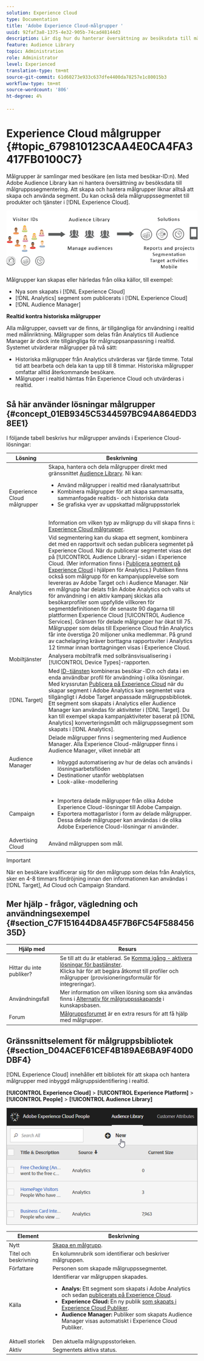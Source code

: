 ```yaml
---
solution: Experience Cloud
type: Documentation
title: 'Adobe Experience Cloud-målgrupper '
uuid: 92faf3a8-1375-4e32-905b-74cad48144d3
description: Lär dig hur du hanterar översättning av besöksdata till målgruppssegmentering i Experience Cloud Audience-tjänsten.
feature: Audience Library
topic: Administration
role: Administrator
level: Experienced
translation-type: tm+mt
source-git-commit: 61d60273e933c637dfe4400da78257e1c80015b3
workflow-type: tm+mt
source-wordcount: '806'
ht-degree: 4%

---
```



# Experience Cloud målgrupper {#topic_679810123CAA4E0CA4FA3417FB0100C7}

Målgrupper är samlingar med besökare (en lista med besökar-ID:n). Med Adobe Audience Library kan ni hantera översättning av besöksdata till målgruppssegmentering. Att skapa och hantera målgrupper liknar alltså att skapa och använda segment. Du kan också dela målgruppssegmentet till produkter och tjänster i [!DNL Experience Cloud].

![](assets/audiences.png)

Målgrupper kan skapas eller härledas från olika källor, till exempel:

* Nya som skapats i [!DNL Experience Cloud]
* [!DNL Analytics] segment som publicerats i  [!DNL Experience Cloud]
* [!DNL Audience Manager]

**Realtid kontra historiska målgrupper**

Alla målgrupper, oavsett var de finns, är tillgängliga för användning i realtid med målinriktning. Målgrupper som delas från Analytics till Audience Manager är dock inte tillgängliga för målgruppsanpassning i realtid. Systemet utvärderar målgrupper på två sätt:

* Historiska målgrupper från Analytics utvärderas var fjärde timme. Total tid att bearbeta och dela kan ta upp till 8 timmar. Historiska målgrupper omfattar alltid återkommande besökare.
* Målgrupper i realtid hämtas från Experience Cloud och utvärderas i realtid.

## Så här använder lösningar målgrupper {#concept_01EB9345C5344597BC94A864EDD38EE1}

I följande tabell beskrivs hur målgrupper används i Experience Cloud-lösningar:

| Lösning | Beskrivning |
|--- |--- |
| Experience Cloud målgrupper | Skapa, hantera och dela målgrupper direkt med gränssnittet [Audience Library](../audience-library/audience-library.md). Ni kan:<ul><li>Använd målgrupper i realtid med råanalysattribut</li><li>Kombinera målgrupper för att skapa sammansatta, sammanfogade realtids- och historiska data</li><li>Se grafiska vyer av uppskattad målgruppsstorlek</li></ul><br>Information om vilken typ av målgrupp du vill skapa finns i:  [Experience Cloud målgrupper](https://helpx.adobe.com/marketing-cloud-core/kb/People/Audience-Creation-Options.html). |
| Analytics  | Vid segmentering kan du skapa ett segment, kombinera det med en rapportsvit och sedan publicera segmentet på Experience Cloud. När du publicerar segmentet visas det på [!UICONTROL Audience Library]-sidan i Experience Cloud. (Mer information finns i [Publicera segment på Experience Cloud](https://docs.adobe.com/content/help/en/analytics/components/segmentation/segmentation-workflow/seg-publish.html) i hjälpen för Analytics.) Publiken finns också som målgrupp för en kampanjupplevelse som levereras av Adobe Target och i Audience Manager. När en målgrupp har delats från Adobe Analytics och valts ut för användning i en aktiv kampanj skickas alla besökarprofiler som uppfyllde villkoren för segmentdefinitionen för de senaste 90 dagarna till plattformen Experience Cloud [!UICONTROL Audience Services]. Gränsen för delade målgrupper har ökat till 75. Målgrupper som delas till Experience Cloud från Analytics får inte överstiga 20 miljoner unika medlemmar. På grund av cachelagring kräver borttagna rapportsviter i Analytics 12 timmar innan borttagningen visas i Experience Cloud. |
| Mobiltjänster | Analysera mobiltrafik med solbränsvisualisering i [!UICONTROL Device Types]-rapporten. |
| [!DNL Target] | Med [ID-tjänsten](https://docs.adobe.com/content/help/sv-SE/id-service/using/home.html) kombineras besökar-ID:n och data i en enda användbar profil för användning i olika lösningar. Med kryssrutan [Publicera på Experience Cloud](../audience-library/audience-library.md) när du skapar segment i Adobe Analytics kan segmentet vara tillgängligt i Adobe Target anpassade målgruppsbibliotek. Ett segment som skapats i Analytics eller Audience Manager kan användas för aktiviteter i [!DNL Target]. Du kan till exempel skapa kampanjaktiviteter baserat på [!DNL Analytics] konverteringsmått och målgruppssegment som skapats i [!DNL Analytics]. |
| Audience Manager | Delade målgrupper finns i segmentering med Audience Manager. Alla Experience Cloud-målgrupper finns i Audience Manager, vilket innebär att<ul><li>Inbyggd automatisering av hur de delas och används i lösningsarbetsflöden</li><li>Destinationer utanför webbplatsen</li><li>Look-alike-modellering</li></ul> |
| Campaign | <ul><li>Importera delade målgrupper från olika Adobe Experience Cloud-lösningar till Adobe Campaign.</li><li>Exportera mottagarlistor i form av delade målgrupper. Dessa delade målgrupper kan användas i de olika Adobe Experience Cloud-lösningar ni använder.</li></ul> |
| Advertising Cloud | Använd målgruppen som mål. |

>[!IMPORTANT]
>
>När en besökare kvalificerar sig för den målgrupp som delas från Analytics, sker en 4-8 timmars fördröjning innan den informationen kan användas i [!DNL Target], Ad Cloud och Campaign Standard.

## Mer hjälp - frågor, vägledning och användningsexempel {#section_C7F151644D8A45F7B6FC54F58845635D}

| Hjälp med | Resurs |
|--- |--- |
| Hittar du inte publiker? | Se till att du är etablerad. Se [Komma igång - aktivera lösningar för bastjänster](../core-services/core-services.md).<br>Klicka  [](https://www.adobe.com/go/audiences) här för att begära åtkomst till profiler och målgrupper (provisioneringsformulär för integreringar). |
| Användningsfall | Mer information om vilken lösning som ska användas finns i [Alternativ för målgruppsskapande](https://helpx.adobe.com/marketing-cloud-core/kb/People/Audience-Creation-Options.html) i kunskapsbasen. |
| Forum | [Målgruppsforumet](https://forums.adobe.com/community/experience-cloud/platform/core-services/people-service/audiences) är en extra resurs för att få hjälp med målgrupper. |

## Gränssnittselement för målgruppsbibliotek {#section_D04ACEF61CEF4B189AE6BA9F40D0DBF4}

[!DNL Experience Cloud] innehåller ett bibliotek för att skapa och hantera målgrupper med inbyggd målgruppsidentifiering i realtid.

**[!UICONTROL Experience Cloud]** > **[!UICONTROL Experience Platform]** > **[!UICONTROL People]** > **[!UICONTROL Audience Library]**

![](assets/audience_library.png)

| Element | Beskrivning |
|--- |--- |
| Nytt | [Skapa en målgrupp](../audience-library/audience-library.md). |
| Titel och beskrivning | En kolumnrubrik som identifierar och beskriver målgruppen. |
| Författare | Personen som skapade målgruppssegmentet. |
| Källa | Identifierar var målgruppen skapades.<ul><li>**Analys:** Ett segment som skapats i Adobe Analytics och sedan  [publicerats på Experience Cloud](../audience-library/audience-library.md).</li><li>**Experience Cloud:** En ny publik  [som skapats i Experience Cloud Publiker](../audience-library/audience-library.md).</li><li>**Audience Manager:** Publiker som skapats Audience Manager visas automatiskt i Experience Cloud Publiker.</li></ul> |
| Aktuell storlek | Den aktuella målgruppsstorleken. |
| Aktiv | Segmentets aktiva status. |
